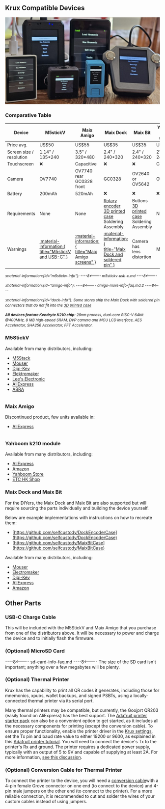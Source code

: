 ## Krux Compatible Devices
<img src="../img/krux-devices.jpg">

### Comparative Table

| Device | M5stickV | Maix Amigo | Maix Dock | Maix Bit | Yahboom k210 module |
| ------------- | ------------- | ------------- | ------------- | ------------- | ------------- |
| Price avg. | US$50 | US$55 | US$35 | US$35 | US$60 |
| Screen size / resolution | 1.14" / 135*240 | 3.5" / 320*480 | 2.4" / 240*320 | 2.4" / 240*320 | 2" / 240*320 |
| Touchscreen  | :x: | Capacitive | :x: | :x: | Capacitive |
| Camera  | OV7740 | OV7740 rear<br>GC0328 front | GC0328 | OV2640 or<br>OV5642 | OV2640 <!-- or<br>GC2145 --> |
| Battery  | 200mAh | 520mAh | :x: | :x: | :x: |
| Requirements | None | None | [Rotary encoder](https://duckduckgo.com/?q=ky-040)<br> [3D printed case](https://github.com/selfcustody/DockEncoderCase)<br> Soldering<br>Assembly | Buttons<br> [3D printed case](https://github.com/selfcustody/MaixBitCase)<br> Soldering<br>Assembly | None |
| Warnings  | [:material-information:{ title="M5stickV and USB-C" }](#m5stickv-info) | [:material-information:{ title="Maix Amigo screens" }](#amigo-info) | [:material-information:{ title="Maix Dock and soldered pin" }](#dock-info) | Camera has<br> lens distortion | Micro USB |

<i style="font-size: 85%">:material-information:{id="m5stickv-info"}:
----8<----
m5stickv-usb-c.md
----8<----
</i>

<i style="font-size: 85%">:material-information:{id="amigo-info"}:
----8<----
amigo-more-info-faq.md:2
----8<----
</i>

<i style="font-size: 85%">:material-information:{id="dock-info"}:
Some stores ship the Maix Dock with soldered pin connectors that do not fit into the [3D printed case](https://github.com/selfcustody/DockEncoderCase)
</i>

<i style="font-size: 85%">**All devices feature Kendryte K210 chip:**
28nm process, dual-core RISC-V 64bit @400MHz, 8 MB high-speed SRAM, DVP camera and MCU LCD interface, AES Accelerator, SHA256 Accelerator, FFT Accelerator.
</i>

### M5StickV
<img srcset="../img/maixpy_m5stickv/logo-125.png" align="right">

Available from many distributors, including:

- [M5Stack](https://shop.m5stack.com/products/stickv)
- [Mouser](https://www.mouser.com/c/?q=m5stickv)
- [Digi-Key](https://www.digikey.com/en/products/detail/m5stack-technology-co-ltd/K027/10492135)
- [Elektromaker](https://www.electromaker.io/shop/product/m5stickv-k210-ai-camera-without-wifi)
- [Lee's Electronic](https://leeselectronic.com/en/product/169940-m5stick-ai-camera-kendryte-k210-risc-v-core-no-wifi.html)
- [AliExpress](https://www.aliexpress.com/w/wholesale-m5stickv.html)
- [ABRA](https://abra-electronics.com/sensors/cameras/m5stickv-k210-ai-camera-ideal-for-machine-vision.html)

<div style="clear: both"></div>

### Maix Amigo
<img srcset="../img/maixpy_amigo/logo-150.png" align="right">

Discontinued product, few units available in:

- [AliExpress](https://www.aliexpress.com/w/wholesale-sipeed-amigo.html)

<div style="clear: both"></div>

### Yahboom k210 module

Available from many distributors, including:

- [AliExpress](https://www.aliexpress.com/w/wholesale-yahboom-k210-module.html)
- [Amazon](https://www.amazon.com/s?k=Yahboom+k210+module)
- [Yahboom Store](https://category.yahboom.net/collections/mb-module/products/k210-module)
- [ETC HK Shop](https://www.etchkshop.com/products/k210-module-ai-camera)

### Maix Dock and Maix Bit
For the DIYers, the Maix Dock and Maix Bit are also supported but will require sourcing the parts individually and building the device yourself.

Below are example implementations with instructions on how to recreate them:

- [https://github.com/selfcustody/DockEncoderCase](https://github.com/selfcustody/DockEncoderCase)
- [https://github.com/selfcustody/MaixBitCase](https://github.com/selfcustody/MaixBitCase)

Available from many distributors, including:

- [Mouser](https://www.mouser.com/c/?q=sipeed)
- [Electromaker](https://www.electromaker.io/shop/search/sipeed)
- [Digi-Key](https://www.digikey.com.br/en/products/filter/embedded-mcu-dsp-evaluation-boards/786?s=N4IgTCBcDaIM4EsAOBTFATEBdAvkA)
- [AliExpress](https://www.aliexpress.com/w/wholesale-sipeed-maix.html)
- [Amazon](https://www.amazon.com/s?k=sipeed+k210)

## Other Parts
### USB-C Charge Cable
This will be included with the M5StickV and Maix Amigo that you purchase from one of the distributors above. It will be necessary to power and charge the device and to initially flash the firmware.

### (Optional) MicroSD Card
----8<----
sd-card-info-faq.md
----8<----
The size of the SD card isn't important; anything over a few megabytes will be plenty.

### (Optional) Thermal Printer
Krux has the capability to print all QR codes it generates, including those for mnemonics, xpubs, wallet backups, and signed PSBTs, using a locally-connected thermal printer via its serial port.

Many thermal printers may be compatible, but currently, the Goojprt QR203 (easily found on AliExpress) has the best support. The [Adafruit printer starter pack](https://www.adafruit.com/product/600) can also be a convenient option to get started, as it includes all the necessary components for printing (except the conversion cable). To ensure proper functionality, enable the printer driver in the [Krux settings](./getting-started/settings.md/#thermal), set the Tx pin and baud rate value to either 19200 or 9600, as explained in this [Adafruit printer tutorial](https://learn.adafruit.com/mini-thermal-receipt-printer/first-test). You will need to connect the device's Tx to the printer's Rx and ground. The printer requires a dedicated power supply, typically with an output of 5 to 9V and capable of supplying at least 2A. For more information, [see this discussion](https://github.com/selfcustody/krux/discussions/312).

### (Optional) Conversion Cable for Thermal Printer
To connect the printer to the device, you will need a [conversion cable](https://store-usa.arduino.cc/products/grove-4-pin-male-to-grove-4-pin-cable-5-pcs)with a 4-pin female Grove connector on one end (to connect to the device) and 4-pin male jumpers on the other end (to connect to the printer). For a more reliable connection, it is recommended to cut and solder the wires of your custom cables instead of using jumpers.